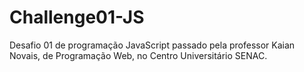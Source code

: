 # Challenge01-JS
Desafio 01 de programação JavaScript passado pela professor Kaian Novais, de Programação Web, no Centro Universitário SENAC.
